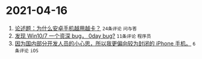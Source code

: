 # 2021-04-16

1. [论述题：为什么安卓手机越用越卡？](https://www.v2ex.com/t/770984) `24条评论` `问与答`
1. [发现 Win10/7 一个资深 bug， 0day bug?](https://www.v2ex.com/t/770983) `11条评论` `程序员`
1. [因为国内部分开发人员的小心思，所以我更偏向较为封闭的 iPhone 手机。](https://www.v2ex.com/t/770993) `6条评论` `iOS`
